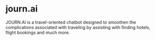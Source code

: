 # journ.ai
JOURN.AI is a travel-oriented chatbot designed to smoothen the complications associated with traveling by assisting with finding hotels, flight bookings and much more.
